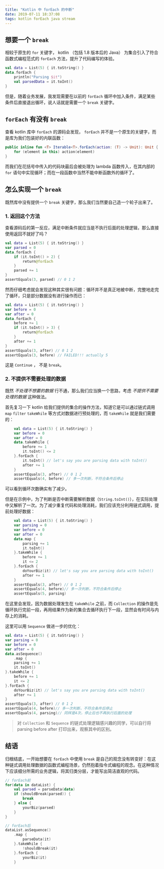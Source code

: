 ```yaml
---
title: "Kotlin 中 forEach 的中断"
date: 2019-07-11 18:37:08
tags: kotlin forEach java stream
---
```


## 想要一个 `break`

相较于原生的 `for` 关键字， kotlin （包括 1.8 版本后的 Java） 为集合引入了符合函数式编程范式的 `forEach` 方法，提升了代码编写的体验。

```kotlin
val data = List(5) { it.toString() }
data.forEach {
    println("Parsing $it")
    val parsedData = it.toInt()
}
```

但是，随着业务发展，我发现需要在以前的 `forEach` 循环中加入条件，满足某些条件后直接退出循环，说人话就是需要一个 `break` 关键字。

## `forEach` 有没有 `break`

查看 kotlin 库中 `forEach` 的源码会发现， `forEach` 并不是一个原生的关键字，而是库为我们包装好的内联函数：

```kotlin
public inline fun <T> Iterable<T>.forEach(action: (T) -> Unit): Unit {
    for (element in this) action(element)
}
```

而我们在花括号中传入的代码块最后会被处理为 lambda 函数传入，在其内部的 `for` 语句中实现循环；而在一段函数中当然不能中断函数外的循环了。

## 怎么实现一个 `break`

既然库中没有提供一个 `break` 关键字，那么我们当然要自己造一个轮子出来了。

### 1. 返回这个方法

查看源码后的第一反应，满足中断条件就应当是不执行后面的处理逻辑，那么直接使用返回不就好了吗？

```kotlin
val data = List(5) { it.toString() }
var parsed = 0
data.forEach {
    if (it.toInt() > 2) {
        return@forEach
    }
    parsed += 1
}
assertEquals(3, parsed) // 0 1 2
```

然而仔细考虑就会发现这种其实很有问题：循环并不是真正地被中断，完整地走完了循环，只是部分数据没有进行操作而已：

```kotlin
val data = List(5) { it.toString() }
var before = 0
var after = 0
data.forEach {
    before += 1
    if (it.toInt() > 3) {
        return@forEach
    }
    after += 1
}
assertEquals(3, after) // 0 1 2
assertEquals(3, before) // FAILED!!! actually 5
```

这是 `Continue` ， 不是 `break`。

### 2. 不提供不需要处理的数据

既然 *不处理不想要的数据* 行不通，那么我们应当换一个思路，考虑 *不提供不需要处理的数据* 这种做法。

首先复习一下 kotlin 给我们提供的集合的操作方法，知道它是可以通过链式调用 `map` `filter` `takeWhile` 等方式对数据进行预处理的，而 `takeWhile` 就是我们需要的：

```kotlin
    val data = List(5) { it.toString() }
    var before = 0
    var after = 0
    data.takeWhile {
        before += 1
        it.toInt() <= 2
    }.forEach {
        it.toInt() // let's say you are parsing data with toInt()
        after += 1
    }
    assertEquals(3, after) // 0 1 2
    assertEquals(4, before) // 多一次判断，不符合条件后停止
```

可以看到循环次数确实有了减少。

但是在示例中，为了判断是否中断需要解析数据（`String.toInt()`），在实际处理中又解析了一次。为了减少重复代码和处理消耗，我们应该充分利用链式调用，提前处理好数据：

```kotlin
    val data = List(5) { it.toString() }
    var parsing = 0
    var before = 0
    var after = 0
    data.map {
        parsing += 1
        it.toInt()
    }.takeWhile {
        before += 1
        it <= 2
    }.forEach {
        doYourBiz(it) // let's say you are parsing data with toInt()
        after += 1
    }
    assertEquals(3, after) // 0 1 2
    assertEquals(4, before)// 多一次判断，不符合条件后停止
    assertEquals(5, parsing)
```

在这里会发现，因为数据处理发生在 `takeWhile` 之前，而 `Collection` 的操作是先循环执行完前一段，再用结果作为新的集合去循环执行下一段，显然会有时间与内存上的消耗。

这里可以用 `Sequence` 做进一步的优化：

```kotlin
val data = List(5) { it.toString() }
var parsing = 0
var before = 0
var after = 0
data.asSequence()
    .map {
    parsing += 1
    it.toInt()
}.takeWhile {
    before += 1
    it <= 2
}.forEach {
    doYourBiz(it) // let's say you are parsing data with toInt()
    after += 1
}
assertEquals(3, after) // 0 1 2
assertEquals(4, before)// 多一次判断，不符合条件后停止
assertEquals(4, parsing)// 同样是4次，停止后也不再执行后面的处理
```

> 对 `Collection` 和 `Sequence` 的链式处理逻辑感兴趣的同学，可以自行将 parsing before after 打印出来，观察其中的区别。

## 结语

归根结底，一开始想要在 `forEach` 中使用 `break` 是自己的观念没有转变好：在这种链式调用处理数据的函数式编程场景，仍然抱着指令式编程的观念。在这种情况下应该细分所需的业务逻辑，将其归类分层，才能写出简洁直观的代码。

```kotlin
// forEach前
for(data in dataList) {
    val parsed = parseData(data)
    if (shouldBreak(parsed)) {
        break
    } else {
        yourBiz(parsed)
    }
}

// forEach后
dataList.asSequence()
    .map {
        parseData(it)
    }.takeWhile {
        !shouldBreak(it)
    }.forEach {
        yourBiz(it)
    }
```
